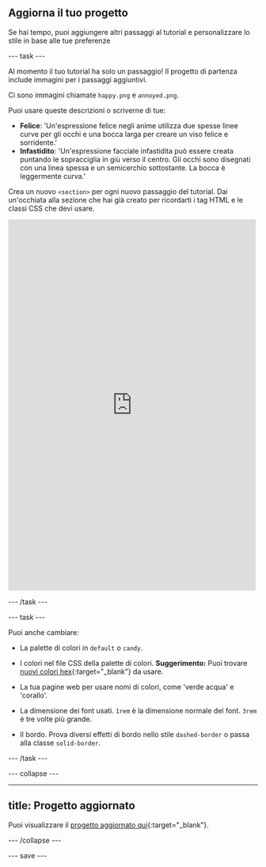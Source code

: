 ## Aggiorna il tuo progetto

<div style="display: flex; flex-wrap: wrap">
<div style="flex-basis: 200px; flex-grow: 1; margin-right: 15px;">
Se hai tempo, puoi aggiungere altri passaggi al tutorial e personalizzare lo stile in base alle tue preferenze
</div>
</div>

\--- task ---

Al momento il tuo tutorial ha solo un passaggio! Il progetto di partenza include immagini per i passaggi aggiuntivi.

Ci sono immagini chiamate `happy.png` e `annoyed.png`.

Puoi usare queste descrizioni o scriverne di tue:

- **Felice**: 'Un'espressione felice negli anime utilizza due spesse linee curve per gli occhi e una bocca larga per creare un viso felice e sorridente.'
- **Infastidito**: 'Un'espressione facciale infastidita può essere creata puntando le sopracciglia in giù verso il centro. Gli occhi sono disegnati con una linea spessa e un semicerchio sottostante. La bocca è leggermente curva.'

Crea un nuovo `<section>` per ogni nuovo passaggio del tutorial. Dai un'occhiata alla sezione che hai già creato per ricordarti i tag HTML e le classi CSS che devi usare.

<div>
<iframe src="https://editor.raspberrypi.org/en/embed/viewer/anime-expressions-step-8" width="500" height="750" frameborder="0" marginwidth="0" marginheight="0" allowfullscreen> </iframe>

</div>

\--- /task ---

\--- task ---

Puoi anche cambiare:

- La palette di colori in `default` o `candy`.

- I colori nel file CSS della palette di colori. **Suggerimento:** Puoi trovare [nuovi colori hex](https://rpf.io/colours){:target="_blank"} da usare.

- La tua pagine web per usare nomi di colori, come 'verde acqua' e 'corallo'.

- La dimensione dei font usati. `1rem` è la dimensione normale del font. `3rem` è tre volte più grande.

- Il bordo. Prova diversi effetti di bordo nello stile `dashed-border` o passa alla classe `solid-border`.

\--- /task ---

\--- collapse ---

---

## title: Progetto aggiornato

Puoi visualizzare il [progetto aggiornato qui](https://editor.raspberrypi.org/en/projects/anime-expressions-step-8){:target="_blank"}.

\--- /collapse ---

\--- save ---

